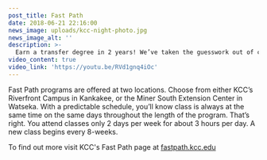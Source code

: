 ```yaml
---
post_title: Fast Path
date: 2018-06-21 22:16:00
news_image: uploads/kcc-night-photo.jpg
news_image_alt: ''
description: >-
  Earn a transfer degree in 2 years! We’ve taken the guesswork out of college so you can focus on being successful.
video_content: true
video_link: 'https://youtu.be/RVd1gnq4iOc'
---
```


Fast Path programs are offered at two locations. Choose from either KCC’s Riverfront Campus in Kankakee, or the Miner South Extension Center in Watseka. With a predictable schedule, you’ll know class is always at the same time on the same days throughout the length of the program. That’s right. You attend classes only 2 days per week for about 3 hours per day. A new class begins every 8-weeks.

To find out more visit KCC's Fast Path page at <a href="http://fastpath.kcc.edu" target="_blank" rel="noopener">fastpath.kcc.edu</a>
